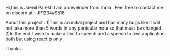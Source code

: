 Hi,this is Jaenil Parekh I am a developer from India .
Feel free to contact me on discord at : JP1234#9518

About this project :
1)This is an initial project and has many bugs like it will not take more than 5 words in any particular note so that must be changed .
2)In the end I wish to make a text to speech and a speech to text application both but using react js only .

Thanks .